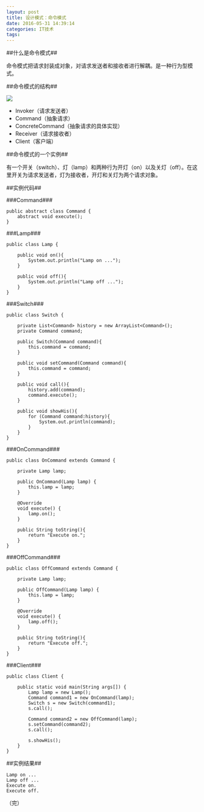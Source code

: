 ```yaml
---
layout: post
title: 设计模式：命令模式
date: 2016-05-31 14:39:14
categories: IT技术
tags:
---
```


##什么是命令模式##

命令模式把请求封装成对象，对请求发送者和接收者进行解耦。是一种行为型模式。

##命令模式的结构##

![]({{site:url}}/assets/20160531/command.png)

- Invoker（请求发送者）
- Command（抽象请求）
- ConcreteCommand（抽象请求的具体实现）
- Receiver（请求接收者）
- Client（客户端）

##命令模式的一个实例##

有一个开关（switch）、灯（lamp）和两种行为开灯（on）以及关灯（off）。在这里开关为请求发送者，灯为接收者，开灯和关灯为两个请求对象。

##实例代码##

###Command###

```
public abstract class Command {
    abstract void execute();
}
```

###Lamp###

```
public class Lamp {

    public void on(){
        System.out.println("Lamp on ...");
    }

    public void off(){
        System.out.println("Lamp off ...");
    }
}
```

###Switch###

```
public class Switch {

    private List<Command> history = new ArrayList<Command>();
    private Command command;

    public Switch(Command command){
        this.command = command;
    }

    public void setCommand(Command command){
        this.command = command;
    }

    public void call(){
        history.add(command);
        command.execute();
    }

    public void showHis(){
        for (Command command:history){
            System.out.println(command);
        }
    }
}
```

###OnCommand###

```
public class OnCommand extends Command {

    private Lamp lamp;

    public OnCommand(Lamp lamp) {
        this.lamp = lamp;
    }

    @Override
    void execute() {
        lamp.on();
    }

    public String toString(){
        return "Execute on.";
    }
}
```

###OffCommand###

```
public class OffCommand extends Command {

    private Lamp lamp;

    public OffCommand(Lamp lamp) {
        this.lamp = lamp;
    }

    @Override
    void execute() {
        lamp.off();
    }

    public String toString(){
        return "Execute off.";
    }
}
```

###Client###

```
public class Client {

    public static void main(String args[]) {
        Lamp lamp = new Lamp();
        Command command1 = new OnCommand(lamp);
        Switch s = new Switch(command1);
        s.call();

        Command command2 = new OffCommand(lamp);
        s.setCommand(command2);
        s.call();

        s.showHis();
    }
}
```

##实例结果##

```
Lamp on ...
Lamp off ...
Execute on.
Execute off.
```

（完）
